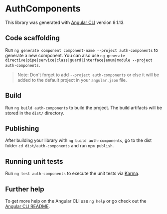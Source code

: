 # AuthComponents

This library was generated with [Angular CLI](https://github.com/angular/angular-cli) version 9.1.13.

## Code scaffolding

Run `ng generate component component-name --project auth-components` to generate a new component. You can also use `ng generate directive|pipe|service|class|guard|interface|enum|module --project auth-components`.
> Note: Don't forget to add `--project auth-components` or else it will be added to the default project in your `angular.json` file. 

## Build

Run `ng build auth-components` to build the project. The build artifacts will be stored in the `dist/` directory.

## Publishing

After building your library with `ng build auth-components`, go to the dist folder `cd dist/auth-components` and run `npm publish`.

## Running unit tests

Run `ng test auth-components` to execute the unit tests via [Karma](https://karma-runner.github.io).

## Further help

To get more help on the Angular CLI use `ng help` or go check out the [Angular CLI README](https://github.com/angular/angular-cli/blob/master/README.md).
